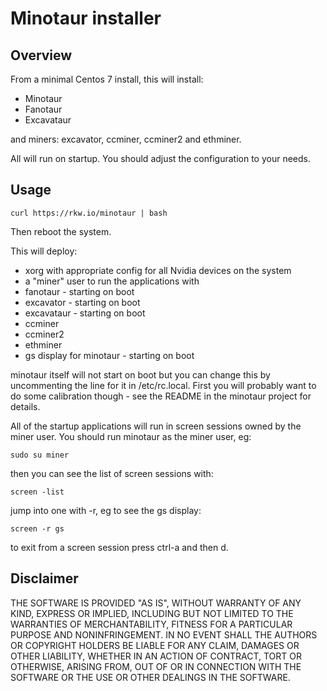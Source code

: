 # Minotaur installer

## Overview

From a minimal Centos 7 install, this will install:

- Minotaur
- Fanotaur
- Excavataur

and miners: excavator, ccminer, ccminer2 and ethminer.

All will run on startup. You should adjust the configuration to your needs.

## Usage

````
curl https://rkw.io/minotaur | bash
````

Then reboot the system.

This will deploy:

- xorg with appropriate config for all Nvidia devices on the system
- a "miner" user to run the applications with
- fanotaur - starting on boot
- excavator - starting on boot
- excavataur - starting on boot
- ccminer
- ccminer2
- ethminer
- gs display for minotaur - starting on boot

minotaur itself will not start on boot but you can change this by uncommenting
the line for it in /etc/rc.local. First you will probably want to do some
calibration though - see the README in the minotaur project for details.

All of the startup applications will run in screen sessions owned by the miner
user. You should run minotaur as the miner user, eg:

````
sudo su miner
````

then you can see the list of screen sessions with:

````
screen -list
````

jump into one with -r, eg to see the gs display:

````
screen -r gs
````

to exit from a screen session press ctrl-a and then d.

## Disclaimer

THE SOFTWARE IS PROVIDED "AS IS", WITHOUT WARRANTY OF ANY KIND, EXPRESS OR
IMPLIED, INCLUDING BUT NOT LIMITED TO THE WARRANTIES OF MERCHANTABILITY,
FITNESS FOR A PARTICULAR PURPOSE AND NONINFRINGEMENT. IN NO EVENT SHALL THE
AUTHORS OR COPYRIGHT HOLDERS BE LIABLE FOR ANY CLAIM, DAMAGES OR OTHER
LIABILITY, WHETHER IN AN ACTION OF CONTRACT, TORT OR OTHERWISE, ARISING FROM,
OUT OF OR IN CONNECTION WITH THE SOFTWARE OR THE USE OR OTHER DEALINGS IN
THE SOFTWARE.
